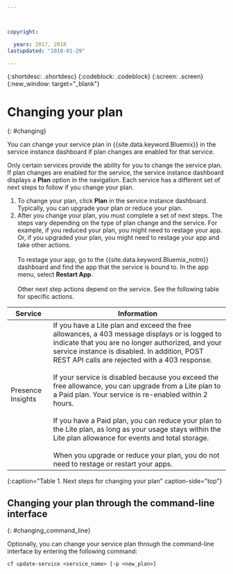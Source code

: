 ```yaml
---



copyright:

  years: 2017, 2018
lastupdated: "2018-01-29"

---
```


{:shortdesc: .shortdesc}
{:codeblock: .codeblock}
{:screen: .screen}
{:new_window: target="_blank"}

# Changing your plan
{: #changing}

You can change your service plan in {{site.data.keyword.Bluemix}} in the service instance dashboard if plan changes are enabled for that service.

Only certain services provide the ability for you to change the service plan. If plan changes are enabled for the service, the service instance dashboard displays a **Plan** option in the navigation. Each service has a different set of next steps to follow if you change your plan.

1. To change your plan, click **Plan** in the service instance dashboard. Typically, you can upgrade your plan or reduce your plan.
2. After you change your plan, you must complete a set of next steps. The steps vary depending on the type of plan change and the service. For example, if you reduced your plan, you might need to restage your app. Or, if you upgraded your plan, you might need to restage your app and take other actions.<br/><br/>To restage your app, go to the {{site.data.keyword.Bluemix_notm}} dashboard and find the app that the service is bound to. In the app menu, select **Restart App**.<br/><br/>Other next step actions depend on the service. See the following table for specific actions.

|Service |	Information|
|--------|-------------|
|Presence Insights 	|If you have a Lite plan and exceed the free allowances, a 403 message displays or is logged to indicate that you are no longer authorized, and your service instance is disabled. In addition, POST REST API calls are rejected with a 403 response.<br/><br/>If your service is disabled because you exceed the free allowance, you can upgrade from a Lite plan to a Paid plan. Your service is re-enabled within 2 hours.<br/><br/>If you have a Paid plan, you can reduce your plan to the Lite plan, as long as your usage stays within the Lite plan allowance for events and total storage.<br/><br/>When you upgrade or reduce your plan, you do not need to restage or restart your apps.|
{:caption="Table 1. Next steps for changing your plan" caption-side="top"}

## Changing your plan through the command-line interface
{: #changing_command_line}

Optionally, you can change your service plan through the command-line interface by entering the following command:
```
cf update-service <service_name> [-p <new_plan>]
```
